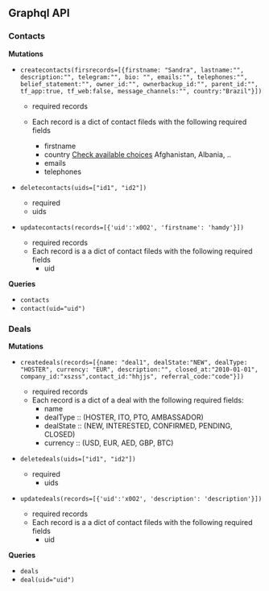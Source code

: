 ## Graphql API

### Contacts

**Mutations**

- ```createcontacts(firsrecords=[{firstname: "Sandra", lastname:"", description:"", telegram:"", bio: "", emails:"", telephones:"", belief_statement:"", owner_id:"", ownerbackup_id:"", parent_id:"", tf_app:true, tf_web:false, message_channels:"", country:"Brazil"}])```
    - required
        records

    - Each record is a dict of contact fileds with the following required fields
        - firstname
        - country [Check available choices](https://github.com/Incubaid/crm/blob/master/crm/countries.py) Afghanistan, Albania, ..
        - emails
        - telephones

- ```deletecontacts(uids=["id1", "id2"])```
   - required
    - uids

- ```updatecontacts(records=[{'uid':'x0O2', 'firstname': 'hamdy'}])```
    - required
        records
    - Each record is a a dict of contact fileds with the following required fields
        - uid

**Queries**
- ```contacts```
- ```contact(uid="uid")```


### Deals

**Mutations**

- ```createdeals(records=[{name: "deal1", dealState:"NEW", dealType: "HOSTER", currency: "EUR", description:"", closed_at:"2010-01-01",  company_id:"xszss",contact_id:"hhjjs", referral_code:"code"}])```
    - required
        records
    - Each record is a dict of a deal with the following required fields:
        - name
        - dealType :: (HOSTER, ITO, PTO, AMBASSADOR)
        - dealState :: (NEW, INTERESTED, CONFIRMED, PENDING, CLOSED)
        - currency :: (USD, EUR, AED, GBP, BTC)

- ```deletedeals(uids=["id1", "id2"])```
   - required
        - uids

- ```updatedeals(records=[{'uid':'x0O2', 'description': 'description'}])```
    - required
        records
    - Each record is a a dict of contact fileds with the following required fields
        - uid

**Queries**
- ```deals```
- ```deal(uid="uid")```
